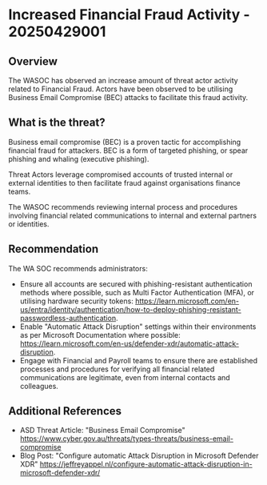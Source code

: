 # Increased Financial Fraud Activity - 20250429001

## Overview

The WASOC has observed an increase amount of threat actor activity related to Financial Fraud. Actors have been observed to be utilising Business Email Compromise (BEC) attacks to facilitate this fraud activity.

## What is the threat?

Business email compromise (BEC) is a proven tactic for accomplishing financial fraud for attackers. BEC is a form of targeted phishing, or spear phishing and whaling (executive phishing).

Threat Actors leverage compromised accounts of trusted internal or external identities to then facilitate fraud against organisations finance teams.

The WASOC recommends reviewing internal process and procedures involving financial related communications to internal and external partners or identities.

## Recommendation

The WA SOC recommends administrators:

- Ensure all accounts are secured with phishing-resistant authentication methods where possible, such as Multi Factor Authentication (MFA), or utilising hardware security tokens: <https://learn.microsoft.com/en-us/entra/identity/authentication/how-to-deploy-phishing-resistant-passwordless-authentication>.
- Enable "Automatic Attack Disruption" settings within their environments as per Microsoft Documentation where possible: <https://learn.microsoft.com/en-us/defender-xdr/automatic-attack-disruption>.
- Engage with Financial and Payroll teams to ensure there are established processes and procedures for verifying all financial related communications are legitimate, even from internal contacts and colleagues.

## Additional References

- ASD Threat Article: "Business Email Compromise" <https://www.cyber.gov.au/threats/types-threats/business-email-compromise>
- Blog Post: "Configure automatic Attack Disruption in Microsoft Defender XDR" <https://jeffreyappel.nl/configure-automatic-attack-disruption-in-microsoft-defender-xdr/>
